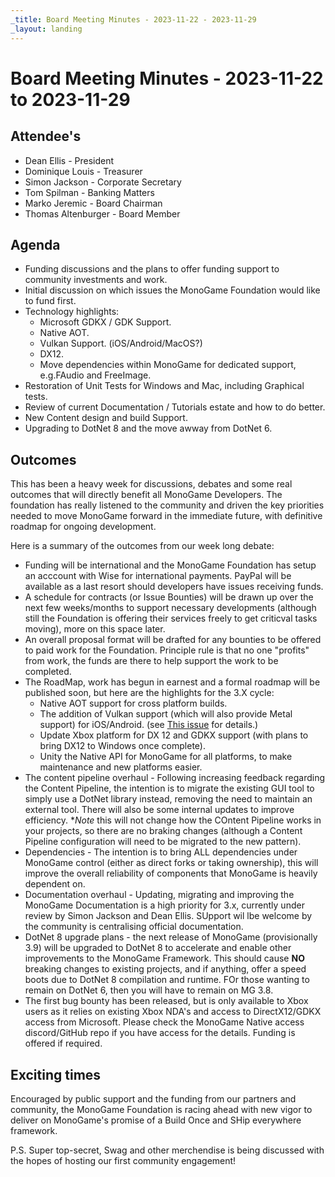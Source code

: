 ```yaml
---
_title: Board Meeting Minutes - 2023-11-22 - 2023-11-29
_layout: landing
---
```

# Board Meeting Minutes - 2023-11-22 to 2023-11-29

## Attendee's
- Dean Ellis - President
- Dominique Louis - Treasurer
- Simon Jackson - Corporate Secretary
- Tom Spilman - Banking Matters
- Marko Jeremic - Board Chairman
- Thomas Altenburger - Board Member

## Agenda
- Funding discussions and the plans to offer funding support to community investments and work.
- Initial discussion on which issues the MonoGame Foundation would like to fund first.
- Technology highlights:
    - Microsoft GDKX / GDK Support.
    - Native AOT.
    - Vulkan Support. (iOS/Android/MacOS?)
    - DX12.
    - Move dependencies within MonoGame for dedicated support, e.g.FAudio and FreeImage.
- Restoration of Unit Tests for Windows and Mac, including Graphical tests.
- Review of current Documentation / Tutorials estate and how to do better.
- New Content design and build Support.
- Upgrading to DotNet 8 and the move awway from DotNet 6.

## Outcomes

This has been a heavy week for discussions, debates and some real outcomes that will directly benefit all MonoGame Developers.  The foundation has really listened to the community and driven the key priorities needed to move MonoGame forward in the immediate future, with definitive roadmap for ongoing development.

Here is a summary of the outcomes from our week long debate:

- Funding will be international and the MonoGame Foundation has setup an acccount with Wise for international payments.  PayPal will be available as a last resort should developers have issues receiving funds.
- A schedule for contracts (or Issue Bounties) will be drawn up over the next few weeks/months to support necessary developments (although still the Foundation is offering their services freely to get criticval tasks moving), more on this space later.
- An overall proposal format will be drafted for any bounties to be offered to paid work for the Foundation.  Principle rule is that no one "profits" from work, the funds are there to help support the work to be completed.
- The RoadMap, work has begun in earnest and a formal roadmap will be published soon, but here are the highlights for the 3.X cycle:
    - Native AOT support for cross platform builds.
    - The addition of Vulkan support (which will also provide Metal support) for iOS/Android. (see [This issue](https://github.com/MonoGame/MonoGame/issues/4593) for details.)
    - Update Xbox platform for DX 12 and GDKX support (with plans to bring DX12 to Windows once complete).
    - Unity the Native API for MonoGame for all platforms, to make maintenance and new platforms easier.
- The content pipeline overhaul - Following increasing feedback regarding the Content Pipeline, the intention is to migrate the existing GUI tool to simply use a DotNet library instead, removing the need to maintain an external tool.  There will also be some internal updates to improve efficiency.  **Note* this will not change how the COntent Pipeline works in your projects, so there are no braking changes (although a Content Pipeline configuration will need to be migrated to the new pattern).
- Dependencies - The intention is to bring ALL dependencies under MonoGame control (either as direct forks or taking ownership), this will improve the overall reliability of components that MonoGame is heavily dependent on.
- Documentation overhaul - Updating, migrating and improving the MonoGame Documentation is a high priority for 3.x, currently under review by Simon Jackson and Dean Ellis.  SUpport wil lbe welcome by the community is centralising official documentation.
- DotNet 8 upgrade plans - the next release of MonoGame (provisionally 3.9) will be upgraded to DotNet 8 to accelerate and enable other improvements to the MonoGame Framework.  This should cause **NO** breaking changes to existing projects, and if anything, offer a speed boots due to DotNet 8 compilation and runtime.  FOr those wanting to remain on DotNet 6, then you will have to remain on MG 3.8.
- The first bug bounty has been released, but is only available to Xbox users as it relies on existing Xbox NDA's and access to DirectX12/GDKX access from Microsoft.  Please check the MonoGame Native access discord/GitHub repo if you have access for the details.  Funding is offered if required.

## Exciting times

Encouraged by public support and the funding from our partners and community, the MonoGame Foundation is racing ahead with new vigor to deliver on MonoGame's promise of a Build Once and SHip everywhere framework.

P.S.
Super top-secret, Swag and other merchendise is being discussed with the hopes of hosting our first community engagement!